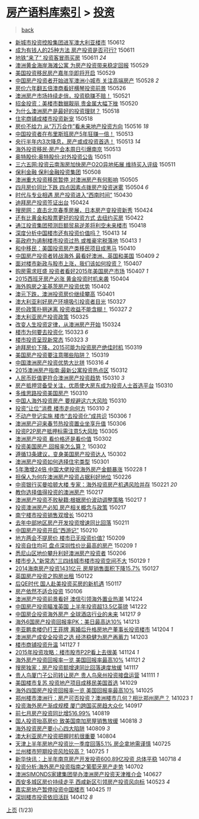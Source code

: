 [房产语料库索引](../../README.md)  > [投资](投资.md)
====
> [back](../README.md)

- [新城市投资控股集团进军澳大利亚楼市](http://jkwz.applinzi.com/ittc/547650611420500538.html#%E6%96%B0%E5%9F%8E%E5%B8%82%E6%8A%95%E8%B5%84%E6%8E%A7%E8%82%A1%E9%9B%86%E5%9B%A2%E8%BF%9B%E5%86%9B%E6%BE%B3%E5%A4%A7%E5%88%A9%E4%BA%9A%E6%A5%BC%E5%B8%82) 150612  
- [成为有钱人的25种方法 房产投资是否可行?](http://jkwz.applinzi.com/ittc/547650611422658025.html#%E6%88%90%E4%B8%BA%E6%9C%89%E9%92%B1%E4%BA%BA%E7%9A%8425%E7%A7%8D%E6%96%B9%E6%B3%95+%E6%88%BF%E4%BA%A7%E6%8A%95%E8%B5%84%E6%98%AF%E5%90%A6%E5%8F%AF%E8%A1%8C%3F) 150611  
- [地铁“来了” 投资客冒雨买房](http://jkwz.applinzi.com/ittc/547650611413686835.html#%E5%9C%B0%E9%93%81%E2%80%9C%E6%9D%A5%E4%BA%86%E2%80%9D+%E6%8A%95%E8%B5%84%E5%AE%A2%E5%86%92%E9%9B%A8%E4%B9%B0%E6%88%BF) 150611 *24* 
- [澳洲黄金海岸海滩公寓 为房产投资带来稳定回报](http://jkwz.applinzi.com/ittc/547650611418242482.html#%E6%BE%B3%E6%B4%B2%E9%BB%84%E9%87%91%E6%B5%B7%E5%B2%B8%E6%B5%B7%E6%BB%A9%E5%85%AC%E5%AF%93+%E4%B8%BA%E6%88%BF%E4%BA%A7%E6%8A%95%E8%B5%84%E5%B8%A6%E6%9D%A5%E7%A8%B3%E5%AE%9A%E5%9B%9E%E6%8A%A5) 150529  
- [美国投资移民房产嘉年华即将开启](http://jkwz.applinzi.com/ittc/547650611417304568.html#%E7%BE%8E%E5%9B%BD%E6%8A%95%E8%B5%84%E7%A7%BB%E6%B0%91%E6%88%BF%E4%BA%A7%E5%98%89%E5%B9%B4%E5%8D%8E%E5%8D%B3%E5%B0%86%E5%BC%80%E5%90%AF) 150529  
- [中国房产投资者开始进军澳洲小城市 关注高端房产](http://jkwz.applinzi.com/ittc/547650611418818068.html#%E4%B8%AD%E5%9B%BD%E6%88%BF%E4%BA%A7%E6%8A%95%E8%B5%84%E8%80%85%E5%BC%80%E5%A7%8B%E8%BF%9B%E5%86%9B%E6%BE%B3%E6%B4%B2%E5%B0%8F%E5%9F%8E%E5%B8%82+%E5%85%B3%E6%B3%A8%E9%AB%98%E7%AB%AF%E6%88%BF%E4%BA%A7) 150528 *2* 
- [房价六年翻五倍澳商看好横琴投资前景](http://jkwz.applinzi.com/ittc/547650611415581421.html#%E6%88%BF%E4%BB%B7%E5%85%AD%E5%B9%B4%E7%BF%BB%E4%BA%94%E5%80%8D%E6%BE%B3%E5%95%86%E7%9C%8B%E5%A5%BD%E6%A8%AA%E7%90%B4%E6%8A%95%E8%B5%84%E5%89%8D%E6%99%AF) 150526  
- [澳洲房产市场持续走俏，投资稳赚不赔！](http://jkwz.applinzi.com/ittc/547650611416463469.html#%E6%BE%B3%E6%B4%B2%E6%88%BF%E4%BA%A7%E5%B8%82%E5%9C%BA%E6%8C%81%E7%BB%AD%E8%B5%B0%E4%BF%8F%EF%BC%8C%E6%8A%95%E8%B5%84%E7%A8%B3%E8%B5%9A%E4%B8%8D%E8%B5%94%EF%BC%81) 150521  
- [招金投资：美楼市数据靓丽 贵金属大幅下挫](http://jkwz.applinzi.com/ittc/547650611414287224.html#%E6%8B%9B%E9%87%91%E6%8A%95%E8%B5%84%EF%BC%9A%E7%BE%8E%E6%A5%BC%E5%B8%82%E6%95%B0%E6%8D%AE%E9%9D%93%E4%B8%BD+%E8%B4%B5%E9%87%91%E5%B1%9E%E5%A4%A7%E5%B9%85%E4%B8%8B%E6%8C%AB) 150520  
- [为什么澳洲房产是最好的投资理财？](http://jkwz.applinzi.com/ittc/547650611418722277.html#%E4%B8%BA%E4%BB%80%E4%B9%88%E6%BE%B3%E6%B4%B2%E6%88%BF%E4%BA%A7%E6%98%AF%E6%9C%80%E5%A5%BD%E7%9A%84%E6%8A%95%E8%B5%84%E7%90%86%E8%B4%A2%EF%BC%9F) 150518  
- [住宅商铺成楼市投资新宠](http://jkwz.applinzi.com/ittc/547650611413395304.html#%E4%BD%8F%E5%AE%85%E5%95%86%E9%93%BA%E6%88%90%E6%A5%BC%E5%B8%82%E6%8A%95%E8%B5%84%E6%96%B0%E5%AE%A0) 150518  
- [房价不给力 从“万万合作”看未来地产投资方向](http://jkwz.applinzi.com/ittc/547650611414205805.html#%E6%88%BF%E4%BB%B7%E4%B8%8D%E7%BB%99%E5%8A%9B+%E4%BB%8E%E2%80%9C%E4%B8%87%E4%B8%87%E5%90%88%E4%BD%9C%E2%80%9D%E7%9C%8B%E6%9C%AA%E6%9D%A5%E5%9C%B0%E4%BA%A7%E6%8A%95%E8%B5%84%E6%96%B9%E5%90%91) 150516 *18* 
- [中国投资者在布里斯班房产5年狂赚一倍！](http://jkwz.applinzi.com/ittc/547650611410316819.html#%E4%B8%AD%E5%9B%BD%E6%8A%95%E8%B5%84%E8%80%85%E5%9C%A8%E5%B8%83%E9%87%8C%E6%96%AF%E7%8F%AD%E6%88%BF%E4%BA%A75%E5%B9%B4%E7%8B%82%E8%B5%9A%E4%B8%80%E5%80%8D%EF%BC%81) 150513  
- [央行半年内3次降息，房产或成投资首选！](http://jkwz.applinzi.com/ittc/547650611410380282.html#%E5%A4%AE%E8%A1%8C%E5%8D%8A%E5%B9%B4%E5%86%853%E6%AC%A1%E9%99%8D%E6%81%AF%EF%BC%8C%E6%88%BF%E4%BA%A7%E6%88%96%E6%88%90%E6%8A%95%E8%B5%84%E9%A6%96%E9%80%89%EF%BC%81) 150513 *14* 
- [海外投资移民·房产会本周日引爆南京](http://jkwz.applinzi.com/ittc/547650611412364429.html#%E6%B5%B7%E5%A4%96%E6%8A%95%E8%B5%84%E7%A7%BB%E6%B0%91%C2%B7%E6%88%BF%E4%BA%A7%E4%BC%9A%E6%9C%AC%E5%91%A8%E6%97%A5%E5%BC%95%E7%88%86%E5%8D%97%E4%BA%AC) 150513  
- [奥特股份:奥特股份:对外投资公告](http://jkwz.applinzi.com/ittc/547650611413699028.html#%E5%A5%A5%E7%89%B9%E8%82%A1%E4%BB%BD%3A%E5%A5%A5%E7%89%B9%E8%82%A1%E4%BB%BD%3A%E5%AF%B9%E5%A4%96%E6%8A%95%E8%B5%84%E5%85%AC%E5%91%8A) 150511  
- [三六五网:投资云南淘房加快房产O2O异地拓展 维持买入评级](http://jkwz.applinzi.com/ittc/547650611413573187.html#%E4%B8%89%E5%85%AD%E4%BA%94%E7%BD%91%3A%E6%8A%95%E8%B5%84%E4%BA%91%E5%8D%97%E6%B7%98%E6%88%BF%E5%8A%A0%E5%BF%AB%E6%88%BF%E4%BA%A7O2O%E5%BC%82%E5%9C%B0%E6%8B%93%E5%B1%95+%E7%BB%B4%E6%8C%81%E4%B9%B0%E5%85%A5%E8%AF%84%E7%BA%A7) 150511  
- [保利金融 保利金融投资集团](http://jkwz.applinzi.com/ittc/547650611410435508.html#%E4%BF%9D%E5%88%A9%E9%87%91%E8%9E%8D+%E4%BF%9D%E5%88%A9%E9%87%91%E8%9E%8D%E6%8A%95%E8%B5%84%E9%9B%86%E5%9B%A2) 150508  
- [澳洲重大投资移民暂停 对澳洲房产有何影响](http://jkwz.applinzi.com/ittc/547650611409596853.html#%E6%BE%B3%E6%B4%B2%E9%87%8D%E5%A4%A7%E6%8A%95%E8%B5%84%E7%A7%BB%E6%B0%91%E6%9A%82%E5%81%9C+%E5%AF%B9%E6%BE%B3%E6%B4%B2%E6%88%BF%E4%BA%A7%E6%9C%89%E4%BD%95%E5%BD%B1%E5%93%8D) 150505  
- [四月房价同比下跌 四点因素点拨房产投资迷雾](http://jkwz.applinzi.com/ittc/547650611408348968.html#%E5%9B%9B%E6%9C%88%E6%88%BF%E4%BB%B7%E5%90%8C%E6%AF%94%E4%B8%8B%E8%B7%8C+%E5%9B%9B%E7%82%B9%E5%9B%A0%E7%B4%A0%E7%82%B9%E6%8B%A8%E6%88%BF%E4%BA%A7%E6%8A%95%E8%B5%84%E8%BF%B7%E9%9B%BE) 150504 *6* 
- [时代与专业相遇 房产投资进入“西南时间”](http://jkwz.applinzi.com/ittc/547650611408229958.html#%E6%97%B6%E4%BB%A3%E4%B8%8E%E4%B8%93%E4%B8%9A%E7%9B%B8%E9%81%87+%E6%88%BF%E4%BA%A7%E6%8A%95%E8%B5%84%E8%BF%9B%E5%85%A5%E2%80%9C%E8%A5%BF%E5%8D%97%E6%97%B6%E9%97%B4%E2%80%9D) 150430  
- [迪拜房产投资签证出台](http://jkwz.applinzi.com/ittc/547650611409569540.html#%E8%BF%AA%E6%8B%9C%E6%88%BF%E4%BA%A7%E6%8A%95%E8%B5%84%E7%AD%BE%E8%AF%81%E5%87%BA%E5%8F%B0) 150424  
- [搜房网：直击北京春季房展，日本房产变投资新秀](http://jkwz.applinzi.com/ittc/547650611407577946.html#%E6%90%9C%E6%88%BF%E7%BD%91%EF%BC%9A%E7%9B%B4%E5%87%BB%E5%8C%97%E4%BA%AC%E6%98%A5%E5%AD%A3%E6%88%BF%E5%B1%95%EF%BC%8C%E6%97%A5%E6%9C%AC%E6%88%BF%E4%BA%A7%E5%8F%98%E6%8A%95%E8%B5%84%E6%96%B0%E7%A7%80) 150424  
- [还有比黄金和股票更好的投资方式 去纽约买房](http://jkwz.applinzi.com/ittc/547650611408410924.html#%E8%BF%98%E6%9C%89%E6%AF%94%E9%BB%84%E9%87%91%E5%92%8C%E8%82%A1%E7%A5%A8%E6%9B%B4%E5%A5%BD%E7%9A%84%E6%8A%95%E8%B5%84%E6%96%B9%E5%BC%8F+%E5%8E%BB%E7%BA%BD%E7%BA%A6%E4%B9%B0%E6%88%BF) 150422  
- [通江投资集团预测巨额贸易逆差将利空未来楼市](http://jkwz.applinzi.com/ittc/547650611405542069.html#%E9%80%9A%E6%B1%9F%E6%8A%95%E8%B5%84%E9%9B%86%E5%9B%A2%E9%A2%84%E6%B5%8B%E5%B7%A8%E9%A2%9D%E8%B4%B8%E6%98%93%E9%80%86%E5%B7%AE%E5%B0%86%E5%88%A9%E7%A9%BA%E6%9C%AA%E6%9D%A5%E6%A5%BC%E5%B8%82) 150418  
- [深度分析中国楼市还有投资价值吗？](http://jkwz.applinzi.com/ittc/547650611402724877.html#%E6%B7%B1%E5%BA%A6%E5%88%86%E6%9E%90%E4%B8%AD%E5%9B%BD%E6%A5%BC%E5%B8%82%E8%BF%98%E6%9C%89%E6%8A%95%E8%B5%84%E4%BB%B7%E5%80%BC%E5%90%97%EF%BC%9F) 150413 *14* 
- [英政府为遏制楼市投资过热 或推豪宅税落地](http://jkwz.applinzi.com/ittc/547650611405490412.html#%E8%8B%B1%E6%94%BF%E5%BA%9C%E4%B8%BA%E9%81%8F%E5%88%B6%E6%A5%BC%E5%B8%82%E6%8A%95%E8%B5%84%E8%BF%87%E7%83%AD+%E6%88%96%E6%8E%A8%E8%B1%AA%E5%AE%85%E7%A8%8E%E8%90%BD%E5%9C%B0) 150413 *1* 
- [和中移民：美国投资房产类移民项目成黑马](http://jkwz.applinzi.com/ittc/547650611399678944.html#%E5%92%8C%E4%B8%AD%E7%A7%BB%E6%B0%91%EF%BC%9A%E7%BE%8E%E5%9B%BD%E6%8A%95%E8%B5%84%E6%88%BF%E4%BA%A7%E7%B1%BB%E7%A7%BB%E6%B0%91%E9%A1%B9%E7%9B%AE%E6%88%90%E9%BB%91%E9%A9%AC) 150410  
- [中国房产投资者转战海外 最看好澳洲、英国和美国](http://jkwz.applinzi.com/ittc/547650611405651332.html#%E4%B8%AD%E5%9B%BD%E6%88%BF%E4%BA%A7%E6%8A%95%E8%B5%84%E8%80%85%E8%BD%AC%E6%88%98%E6%B5%B7%E5%A4%96+%E6%9C%80%E7%9C%8B%E5%A5%BD%E6%BE%B3%E6%B4%B2%E3%80%81%E8%8B%B1%E5%9B%BD%E5%92%8C%E7%BE%8E%E5%9B%BD) 150409 *2* 
- [面对楼市新政与股市上涨，我们该如何投资？](http://jkwz.applinzi.com/ittc/547650611397768355.html#%E9%9D%A2%E5%AF%B9%E6%A5%BC%E5%B8%82%E6%96%B0%E6%94%BF%E4%B8%8E%E8%82%A1%E5%B8%82%E4%B8%8A%E6%B6%A8%EF%BC%8C%E6%88%91%E4%BB%AC%E8%AF%A5%E5%A6%82%E4%BD%95%E6%8A%95%E8%B5%84%EF%BC%9F) 150407  
- [购房需求旺盛 投资者看好2015年美国房产市场](http://jkwz.applinzi.com/ittc/547650611403571803.html#%E8%B4%AD%E6%88%BF%E9%9C%80%E6%B1%82%E6%97%BA%E7%9B%9B+%E6%8A%95%E8%B5%84%E8%80%85%E7%9C%8B%E5%A5%BD2015%E5%B9%B4%E7%BE%8E%E5%9B%BD%E6%88%BF%E4%BA%A7%E5%B8%82%E5%9C%BA) 150407 *1* 
- [2015西班牙房产必涨 黄金投资时机来袭](http://jkwz.applinzi.com/ittc/547650611400948690.html#2015%E8%A5%BF%E7%8F%AD%E7%89%99%E6%88%BF%E4%BA%A7%E5%BF%85%E6%B6%A8+%E9%BB%84%E9%87%91%E6%8A%95%E8%B5%84%E6%97%B6%E6%9C%BA%E6%9D%A5%E8%A2%AD) 150404  
- [海外购房之圣基茨房产投资优势](http://jkwz.applinzi.com/ittc/547650611400770273.html#%E6%B5%B7%E5%A4%96%E8%B4%AD%E6%88%BF%E4%B9%8B%E5%9C%A3%E5%9F%BA%E8%8C%A8%E6%88%BF%E4%BA%A7%E6%8A%95%E8%B5%84%E4%BC%98%E5%8A%BF) 150402  
- [澳元下跌，澳洲投资房价继续攀高](http://jkwz.applinzi.com/ittc/547650611401170040.html#%E6%BE%B3%E5%85%83%E4%B8%8B%E8%B7%8C%EF%BC%8C%E6%BE%B3%E6%B4%B2%E6%8A%95%E8%B5%84%E6%88%BF%E4%BB%B7%E7%BB%A7%E7%BB%AD%E6%94%80%E9%AB%98) 150401  
- [澳大利亚利好房产环境吸引投资者目光](http://jkwz.applinzi.com/ittc/547650611400790099.html#%E6%BE%B3%E5%A4%A7%E5%88%A9%E4%BA%9A%E5%88%A9%E5%A5%BD%E6%88%BF%E4%BA%A7%E7%8E%AF%E5%A2%83%E5%90%B8%E5%BC%95%E6%8A%95%E8%B5%84%E8%80%85%E7%9B%AE%E5%85%89) 150327  
- [房价政策扑朔迷离 投资收益不能含糊！](http://jkwz.applinzi.com/ittc/547650611401587389.html#%E6%88%BF%E4%BB%B7%E6%94%BF%E7%AD%96%E6%89%91%E6%9C%94%E8%BF%B7%E7%A6%BB+%E6%8A%95%E8%B5%84%E6%94%B6%E7%9B%8A%E4%B8%8D%E8%83%BD%E5%90%AB%E7%B3%8A%EF%BC%81) 150327 *2* 
- [澳大利亚房产投资政策](http://jkwz.applinzi.com/ittc/547650611402032963.html#%E6%BE%B3%E5%A4%A7%E5%88%A9%E4%BA%9A%E6%88%BF%E4%BA%A7%E6%8A%95%E8%B5%84%E6%94%BF%E7%AD%96) 150325  
- [改变人生投资定律，从澳洲房产开始](http://jkwz.applinzi.com/ittc/547650611399998120.html#%E6%94%B9%E5%8F%98%E4%BA%BA%E7%94%9F%E6%8A%95%E8%B5%84%E5%AE%9A%E5%BE%8B%EF%BC%8C%E4%BB%8E%E6%BE%B3%E6%B4%B2%E6%88%BF%E4%BA%A7%E5%BC%80%E5%A7%8B) 150324  
- [楼市为何要去投资化](http://jkwz.applinzi.com/ittc/547650611401322082.html#%E6%A5%BC%E5%B8%82%E4%B8%BA%E4%BD%95%E8%A6%81%E5%8E%BB%E6%8A%95%E8%B5%84%E5%8C%96) 150323 *6* 
- [楼市投资呈现新常态](http://jkwz.applinzi.com/ittc/547650611400635441.html#%E6%A5%BC%E5%B8%82%E6%8A%95%E8%B5%84%E5%91%88%E7%8E%B0%E6%96%B0%E5%B8%B8%E6%80%81) 150323 *3* 
- [迪拜房价下降，2015可能为投资房产绝佳时机](http://jkwz.applinzi.com/ittc/547650611395141171.html#%E8%BF%AA%E6%8B%9C%E6%88%BF%E4%BB%B7%E4%B8%8B%E9%99%8D%EF%BC%8C2015%E5%8F%AF%E8%83%BD%E4%B8%BA%E6%8A%95%E8%B5%84%E6%88%BF%E4%BA%A7%E7%BB%9D%E4%BD%B3%E6%97%B6%E6%9C%BA) 150319  
- [美国房产投资要注意哪些陷阱？](http://jkwz.applinzi.com/ittc/547650611397593087.html#%E7%BE%8E%E5%9B%BD%E6%88%BF%E4%BA%A7%E6%8A%95%E8%B5%84%E8%A6%81%E6%B3%A8%E6%84%8F%E5%93%AA%E4%BA%9B%E9%99%B7%E9%98%B1%EF%BC%9F) 150319  
- [中国澳洲房产投资优势大比拼](http://jkwz.applinzi.com/ittc/547650611397603309.html#%E4%B8%AD%E5%9B%BD%E6%BE%B3%E6%B4%B2%E6%88%BF%E4%BA%A7%E6%8A%95%E8%B5%84%E4%BC%98%E5%8A%BF%E5%A4%A7%E6%AF%94%E6%8B%BC) 150316 *4* 
- [2015澳洲房产指南:最新公寓投资热点区](http://jkwz.applinzi.com/ittc/547650611396637188.html#2015%E6%BE%B3%E6%B4%B2%E6%88%BF%E4%BA%A7%E6%8C%87%E5%8D%97%3A%E6%9C%80%E6%96%B0%E5%85%AC%E5%AF%93%E6%8A%95%E8%B5%84%E7%83%AD%E7%82%B9%E5%8C%BA) 150312  
- [人民币贬值更符合澳洲房产投资趋势](http://jkwz.applinzi.com/ittc/547650611398645013.html#%E4%BA%BA%E6%B0%91%E5%B8%81%E8%B4%AC%E5%80%BC%E6%9B%B4%E7%AC%A6%E5%90%88%E6%BE%B3%E6%B4%B2%E6%88%BF%E4%BA%A7%E6%8A%95%E8%B5%84%E8%B6%8B%E5%8A%BF) 150310 *3* 
- [房产抵押贷备受关注，优质使大房东成为投资人士首选平台](http://jkwz.applinzi.com/ittc/547650611398050329.html#%E6%88%BF%E4%BA%A7%E6%8A%B5%E6%8A%BC%E8%B4%B7%E5%A4%87%E5%8F%97%E5%85%B3%E6%B3%A8%EF%BC%8C%E4%BC%98%E8%B4%A8%E4%BD%BF%E5%A4%A7%E6%88%BF%E4%B8%9C%E6%88%90%E4%B8%BA%E6%8A%95%E8%B5%84%E4%BA%BA%E5%A3%AB%E9%A6%96%E9%80%89%E5%B9%B3%E5%8F%B0) 150310  
- [多维思路投资美国房产](http://jkwz.applinzi.com/ittc/547650611396326479.html#%E5%A4%9A%E7%BB%B4%E6%80%9D%E8%B7%AF%E6%8A%95%E8%B5%84%E7%BE%8E%E5%9B%BD%E6%88%BF%E4%BA%A7) 150310  
- [中国人海外投资房产 要规避这六大风险](http://jkwz.applinzi.com/ittc/547650611392476710.html#%E4%B8%AD%E5%9B%BD%E4%BA%BA%E6%B5%B7%E5%A4%96%E6%8A%95%E8%B5%84%E6%88%BF%E4%BA%A7+%E8%A6%81%E8%A7%84%E9%81%BF%E8%BF%99%E5%85%AD%E5%A4%A7%E9%A3%8E%E9%99%A9) 150310  
- [投资“让位”消费 楼市走向何方](http://jkwz.applinzi.com/ittc/547650611396156509.html#%E6%8A%95%E8%B5%84%E2%80%9C%E8%AE%A9%E4%BD%8D%E2%80%9D%E6%B6%88%E8%B4%B9+%E6%A5%BC%E5%B8%82%E8%B5%B0%E5%90%91%E4%BD%95%E6%96%B9) 150310 *2* 
- [不动产登记实施 楼市“去投资化”成共识](http://jkwz.applinzi.com/ittc/547650611395335109.html#%E4%B8%8D%E5%8A%A8%E4%BA%A7%E7%99%BB%E8%AE%B0%E5%AE%9E%E6%96%BD+%E6%A5%BC%E5%B8%82%E2%80%9C%E5%8E%BB%E6%8A%95%E8%B5%84%E5%8C%96%E2%80%9D%E6%88%90%E5%85%B1%E8%AF%86) 150306 *1* 
- [澳洲房产迎来春节热投资置业坐享升值](http://jkwz.applinzi.com/ittc/547650611391852845.html#%E6%BE%B3%E6%B4%B2%E6%88%BF%E4%BA%A7%E8%BF%8E%E6%9D%A5%E6%98%A5%E8%8A%82%E7%83%AD%E6%8A%95%E8%B5%84%E7%BD%AE%E4%B8%9A%E5%9D%90%E4%BA%AB%E5%8D%87%E5%80%BC) 150306  
- [投资P2P房产抵押标需注意5大风险](http://jkwz.applinzi.com/ittc/547650611396542371.html#%E6%8A%95%E8%B5%84P2P%E6%88%BF%E4%BA%A7%E6%8A%B5%E6%8A%BC%E6%A0%87%E9%9C%80%E6%B3%A8%E6%84%8F5%E5%A4%A7%E9%A3%8E%E9%99%A9) 150305  
- [澳洲房产投资 看价格还是看价值](http://jkwz.applinzi.com/ittc/547650611393933564.html#%E6%BE%B3%E6%B4%B2%E6%88%BF%E4%BA%A7%E6%8A%95%E8%B5%84+%E7%9C%8B%E4%BB%B7%E6%A0%BC%E8%BF%98%E6%98%AF%E7%9C%8B%E4%BB%B7%E5%80%BC) 150302  
- [投资美国房产,回报率怎么算？](http://jkwz.applinzi.com/ittc/547650611393393049.html#%E6%8A%95%E8%B5%84%E7%BE%8E%E5%9B%BD%E6%88%BF%E4%BA%A7%2C%E5%9B%9E%E6%8A%A5%E7%8E%87%E6%80%8E%E4%B9%88%E7%AE%97%EF%BC%9F) 150302  
- [遵循13条建议，变身美国房产投资达人](http://jkwz.applinzi.com/ittc/547650611394440163.html#%E9%81%B5%E5%BE%AA13%E6%9D%A1%E5%BB%BA%E8%AE%AE%EF%BC%8C%E5%8F%98%E8%BA%AB%E7%BE%8E%E5%9B%BD%E6%88%BF%E4%BA%A7%E6%8A%95%E8%B5%84%E8%BE%BE%E4%BA%BA) 150302  
- [澳洲房产投资如何选择住宅类型](http://jkwz.applinzi.com/ittc/547650611394406825.html#%E6%BE%B3%E6%B4%B2%E6%88%BF%E4%BA%A7%E6%8A%95%E8%B5%84%E5%A6%82%E4%BD%95%E9%80%89%E6%8B%A9%E4%BD%8F%E5%AE%85%E7%B1%BB%E5%9E%8B) 150301  
- [5年激增24倍 中国大佬投资海外房产金额暴涨](http://jkwz.applinzi.com/ittc/547650611396431923.html#5%E5%B9%B4%E6%BF%80%E5%A2%9E24%E5%80%8D+%E4%B8%AD%E5%9B%BD%E5%A4%A7%E4%BD%AC%E6%8A%95%E8%B5%84%E6%B5%B7%E5%A4%96%E6%88%BF%E4%BA%A7%E9%87%91%E9%A2%9D%E6%9A%B4%E6%B6%A8) 150228 *1* 
- [担保人为何在澳洲房产投资占据利好地位](http://jkwz.applinzi.com/ittc/547650611390196461.html#%E6%8B%85%E4%BF%9D%E4%BA%BA%E4%B8%BA%E4%BD%95%E5%9C%A8%E6%BE%B3%E6%B4%B2%E6%88%BF%E4%BA%A7%E6%8A%95%E8%B5%84%E5%8D%A0%E6%8D%AE%E5%88%A9%E5%A5%BD%E5%9C%B0%E4%BD%8D) 150226  
- [中资银行买曼哈顿大楼 专家：海外投资房产机遇风险并存](http://jkwz.applinzi.com/ittc/547650611388780697.html#%E4%B8%AD%E8%B5%84%E9%93%B6%E8%A1%8C%E4%B9%B0%E6%9B%BC%E5%93%88%E9%A1%BF%E5%A4%A7%E6%A5%BC+%E4%B8%93%E5%AE%B6%EF%BC%9A%E6%B5%B7%E5%A4%96%E6%8A%95%E8%B5%84%E6%88%BF%E4%BA%A7%E6%9C%BA%E9%81%87%E9%A3%8E%E9%99%A9%E5%B9%B6%E5%AD%98) 150221 *20* 
- [教你选择值得投资的澳洲房产](http://jkwz.applinzi.com/ittc/547650611394753522.html#%E6%95%99%E4%BD%A0%E9%80%89%E6%8B%A9%E5%80%BC%E5%BE%97%E6%8A%95%E8%B5%84%E7%9A%84%E6%BE%B3%E6%B4%B2%E6%88%BF%E4%BA%A7) 150217  
- [澳洲房产投资不败秘籍:根据房价波动调整策略](http://jkwz.applinzi.com/ittc/547650611394223304.html#%E6%BE%B3%E6%B4%B2%E6%88%BF%E4%BA%A7%E6%8A%95%E8%B5%84%E4%B8%8D%E8%B4%A5%E7%A7%98%E7%B1%8D%3A%E6%A0%B9%E6%8D%AE%E6%88%BF%E4%BB%B7%E6%B3%A2%E5%8A%A8%E8%B0%83%E6%95%B4%E7%AD%96%E7%95%A5) 150217 *1* 
- [投资澳洲房产必知 房产相关概念与政策](http://jkwz.applinzi.com/ittc/547650611394223298.html#%E6%8A%95%E8%B5%84%E6%BE%B3%E6%B4%B2%E6%88%BF%E4%BA%A7%E5%BF%85%E7%9F%A5+%E6%88%BF%E4%BA%A7%E7%9B%B8%E5%85%B3%E6%A6%82%E5%BF%B5%E4%B8%8E%E6%94%BF%E7%AD%96) 150217  
- [南宁楼市投资销售双增长](http://jkwz.applinzi.com/ittc/547650611392317816.html#%E5%8D%97%E5%AE%81%E6%A5%BC%E5%B8%82%E6%8A%95%E8%B5%84%E9%94%80%E5%94%AE%E5%8F%8C%E5%A2%9E%E9%95%BF) 150213  
- [去年中部地区房产开发投资增速同比回落](http://jkwz.applinzi.com/ittc/547650611389822837.html#%E5%8E%BB%E5%B9%B4%E4%B8%AD%E9%83%A8%E5%9C%B0%E5%8C%BA%E6%88%BF%E4%BA%A7%E5%BC%80%E5%8F%91%E6%8A%95%E8%B5%84%E5%A2%9E%E9%80%9F%E5%90%8C%E6%AF%94%E5%9B%9E%E8%90%BD) 150211  
- [中国房产投资开启“西游记”](http://jkwz.applinzi.com/ittc/547650611390764469.html#%E4%B8%AD%E5%9B%BD%E6%88%BF%E4%BA%A7%E6%8A%95%E8%B5%84%E5%BC%80%E5%90%AF%E2%80%9C%E8%A5%BF%E6%B8%B8%E8%AE%B0%E2%80%9D) 150210  
- [地方两会不提房价 楼市已无投资价值?](http://jkwz.applinzi.com/ittc/547650611392585379.html#%E5%9C%B0%E6%96%B9%E4%B8%A4%E4%BC%9A%E4%B8%8D%E6%8F%90%E6%88%BF%E4%BB%B7+%E6%A5%BC%E5%B8%82%E5%B7%B2%E6%97%A0%E6%8A%95%E8%B5%84%E4%BB%B7%E5%80%BC%3F) 150209  
- [投资自住均可 盘点深圳性价比最高的房产](http://jkwz.applinzi.com/ittc/547650611392222744.html#%E6%8A%95%E8%B5%84%E8%87%AA%E4%BD%8F%E5%9D%87%E5%8F%AF+%E7%9B%98%E7%82%B9%E6%B7%B1%E5%9C%B3%E6%80%A7%E4%BB%B7%E6%AF%94%E6%9C%80%E9%AB%98%E7%9A%84%E6%88%BF%E4%BA%A7) 150209 *1* 
- [悉尼山区地价攀升利好澳洲房产投资者](http://jkwz.applinzi.com/ittc/547650611389281621.html#%E6%82%89%E5%B0%BC%E5%B1%B1%E5%8C%BA%E5%9C%B0%E4%BB%B7%E6%94%80%E5%8D%87%E5%88%A9%E5%A5%BD%E6%BE%B3%E6%B4%B2%E6%88%BF%E4%BA%A7%E6%8A%95%E8%B5%84%E8%80%85) 150206  
- [楼市步入&quot;新常态&quot;三四线城市楼市投资空间不大](http://jkwz.applinzi.com/ittc/547650611387892424.html#%E6%A5%BC%E5%B8%82%E6%AD%A5%E5%85%A5%26quot%3B%E6%96%B0%E5%B8%B8%E6%80%81%26quot%3B%E4%B8%89%E5%9B%9B%E7%BA%BF%E5%9F%8E%E5%B8%82%E6%A5%BC%E5%B8%82%E6%8A%95%E8%B5%84%E7%A9%BA%E9%97%B4%E4%B8%8D%E5%A4%A7) 150129 *1* 
- [2014海南房产投资1431亿元 房屋销售面积下降15.7%](http://jkwz.applinzi.com/ittc/547650611389949996.html#2014%E6%B5%B7%E5%8D%97%E6%88%BF%E4%BA%A7%E6%8A%95%E8%B5%841431%E4%BA%BF%E5%85%83+%E6%88%BF%E5%B1%8B%E9%94%80%E5%94%AE%E9%9D%A2%E7%A7%AF%E4%B8%8B%E9%99%8D15.7%25) 150127  
- [英国房产投资之购房出租](http://jkwz.applinzi.com/ittc/547650611387677959.html#%E8%8B%B1%E5%9B%BD%E6%88%BF%E4%BA%A7%E6%8A%95%E8%B5%84%E4%B9%8B%E8%B4%AD%E6%88%BF%E5%87%BA%E7%A7%9F) 150122  
- [后QE时代 国人赴美投资买房的新机遇](http://jkwz.applinzi.com/ittc/547650611385802497.html#%E5%90%8EQE%E6%97%B6%E4%BB%A3+%E5%9B%BD%E4%BA%BA%E8%B5%B4%E7%BE%8E%E6%8A%95%E8%B5%84%E4%B9%B0%E6%88%BF%E7%9A%84%E6%96%B0%E6%9C%BA%E9%81%87) 150117  
- [房产依然不适合投资](http://jkwz.applinzi.com/ittc/547650611385162427.html#%E6%88%BF%E4%BA%A7%E4%BE%9D%E7%84%B6%E4%B8%8D%E9%80%82%E5%90%88%E6%8A%95%E8%B5%84) 150106  
- [澳洲房产投资前景看好 澳信引领海外置业热潮](http://jkwz.applinzi.com/ittc/547650611380870375.html#%E6%BE%B3%E6%B4%B2%E6%88%BF%E4%BA%A7%E6%8A%95%E8%B5%84%E5%89%8D%E6%99%AF%E7%9C%8B%E5%A5%BD+%E6%BE%B3%E4%BF%A1%E5%BC%95%E9%A2%86%E6%B5%B7%E5%A4%96%E7%BD%AE%E4%B8%9A%E7%83%AD%E6%BD%AE) 141224  
- [中国房产投资瞄准英国 上半年投资超13.5亿英镑](http://jkwz.applinzi.com/ittc/547650611382782252.html#%E4%B8%AD%E5%9B%BD%E6%88%BF%E4%BA%A7%E6%8A%95%E8%B5%84%E7%9E%84%E5%87%86%E8%8B%B1%E5%9B%BD+%E4%B8%8A%E5%8D%8A%E5%B9%B4%E6%8A%95%E8%B5%84%E8%B6%8513.5%E4%BA%BF%E8%8B%B1%E9%95%91) 141222  
- [中国房企投资海外房产 全球酒店行业的未来](http://jkwz.applinzi.com/ittc/547650611383038658.html#%E4%B8%AD%E5%9B%BD%E6%88%BF%E4%BC%81%E6%8A%95%E8%B5%84%E6%B5%B7%E5%A4%96%E6%88%BF%E4%BA%A7+%E5%85%A8%E7%90%83%E9%85%92%E5%BA%97%E8%A1%8C%E4%B8%9A%E7%9A%84%E6%9C%AA%E6%9D%A5) 141217 *9* 
- [海外6国房产投资回报率PK：美日最高达10%](http://jkwz.applinzi.com/ittc/547650611383056881.html#%E6%B5%B7%E5%A4%966%E5%9B%BD%E6%88%BF%E4%BA%A7%E6%8A%95%E8%B5%84%E5%9B%9E%E6%8A%A5%E7%8E%87PK%EF%BC%9A%E7%BE%8E%E6%97%A5%E6%9C%80%E9%AB%98%E8%BE%BE10%25) 141213  
- [李亚鹏卖楼仍打王菲牌 离婚后升格房地产董事长投资楼市](http://jkwz.applinzi.com/ittc/547650611381049833.html#%E6%9D%8E%E4%BA%9A%E9%B9%8F%E5%8D%96%E6%A5%BC%E4%BB%8D%E6%89%93%E7%8E%8B%E8%8F%B2%E7%89%8C+%E7%A6%BB%E5%A9%9A%E5%90%8E%E5%8D%87%E6%A0%BC%E6%88%BF%E5%9C%B0%E4%BA%A7%E8%91%A3%E4%BA%8B%E9%95%BF%E6%8A%95%E8%B5%84%E6%A5%BC%E5%B8%82) 141204 *1* 
- [澳洲房产成安全投资之选 经济稳健为房产再蓄力](http://jkwz.applinzi.com/ittc/547650611380924427.html#%E6%BE%B3%E6%B4%B2%E6%88%BF%E4%BA%A7%E6%88%90%E5%AE%89%E5%85%A8%E6%8A%95%E8%B5%84%E4%B9%8B%E9%80%89+%E7%BB%8F%E6%B5%8E%E7%A8%B3%E5%81%A5%E4%B8%BA%E6%88%BF%E4%BA%A7%E5%86%8D%E8%93%84%E5%8A%9B) 141203  
- [楼市商铺投资升温](http://jkwz.applinzi.com/ittc/547650611382320469.html#%E6%A5%BC%E5%B8%82%E5%95%86%E9%93%BA%E6%8A%95%E8%B5%84%E5%8D%87%E6%B8%A9) 141127 *1* 
- [2015年投资攻略：楼市股市P2P看上去很美](http://jkwz.applinzi.com/ittc/547650611380251583.html#2015%E5%B9%B4%E6%8A%95%E8%B5%84%E6%94%BB%E7%95%A5%EF%BC%9A%E6%A5%BC%E5%B8%82%E8%82%A1%E5%B8%82P2P%E7%9C%8B%E4%B8%8A%E5%8E%BB%E5%BE%88%E7%BE%8E) 141124 *1* 
- [海外房产投资回报率一览 美国回报率最高10%](http://jkwz.applinzi.com/ittc/547650611381653198.html#%E6%B5%B7%E5%A4%96%E6%88%BF%E4%BA%A7%E6%8A%95%E8%B5%84%E5%9B%9E%E6%8A%A5%E7%8E%87%E4%B8%80%E8%A7%88+%E7%BE%8E%E5%9B%BD%E5%9B%9E%E6%8A%A5%E7%8E%87%E6%9C%80%E9%AB%9810%25) 141121 *2* 
- [搜房独家：房产投资额增速同比回落速度放缓](http://jkwz.applinzi.com/ittc/547650611380185585.html#%E6%90%9C%E6%88%BF%E7%8B%AC%E5%AE%B6%EF%BC%9A%E6%88%BF%E4%BA%A7%E6%8A%95%E8%B5%84%E9%A2%9D%E5%A2%9E%E9%80%9F%E5%90%8C%E6%AF%94%E5%9B%9E%E8%90%BD%E9%80%9F%E5%BA%A6%E6%94%BE%E7%BC%93) 141117  
- [贵人鸟厦门子公司转让房产 贵人鸟泉州投资接盘运营](http://jkwz.applinzi.com/ittc/547650611380526969.html#%E8%B4%B5%E4%BA%BA%E9%B8%9F%E5%8E%A6%E9%97%A8%E5%AD%90%E5%85%AC%E5%8F%B8%E8%BD%AC%E8%AE%A9%E6%88%BF%E4%BA%A7+%E8%B4%B5%E4%BA%BA%E9%B8%9F%E6%B3%89%E5%B7%9E%E6%8A%95%E8%B5%84%E6%8E%A5%E7%9B%98%E8%BF%90%E8%90%A5) 141111 *1* 
- [美国楼市复苏 投资地产项目成移民美国首选](http://jkwz.applinzi.com/ittc/547650611378352025.html#%E7%BE%8E%E5%9B%BD%E6%A5%BC%E5%B8%82%E5%A4%8D%E8%8B%8F+%E6%8A%95%E8%B5%84%E5%9C%B0%E4%BA%A7%E9%A1%B9%E7%9B%AE%E6%88%90%E7%A7%BB%E6%B0%91%E7%BE%8E%E5%9B%BD%E9%A6%96%E9%80%89) 141029  
- [海外四国房产投资回报率一览 美国回报率最高10%](http://jkwz.applinzi.com/ittc/547650611378540693.html#%E6%B5%B7%E5%A4%96%E5%9B%9B%E5%9B%BD%E6%88%BF%E4%BA%A7%E6%8A%95%E8%B5%84%E5%9B%9E%E6%8A%A5%E7%8E%87%E4%B8%80%E8%A7%88+%E7%BE%8E%E5%9B%BD%E5%9B%9E%E6%8A%A5%E7%8E%87%E6%9C%80%E9%AB%9810%25) 141025  
- [郑州楼市澳洲行：房产可否投资？澳洲楼市几何？相比郑州房产？](http://jkwz.applinzi.com/ittc/547650611376951892.html#%E9%83%91%E5%B7%9E%E6%A5%BC%E5%B8%82%E6%BE%B3%E6%B4%B2%E8%A1%8C%EF%BC%9A%E6%88%BF%E4%BA%A7%E5%8F%AF%E5%90%A6%E6%8A%95%E8%B5%84%EF%BC%9F%E6%BE%B3%E6%B4%B2%E6%A5%BC%E5%B8%82%E5%87%A0%E4%BD%95%EF%BC%9F%E7%9B%B8%E6%AF%94%E9%83%91%E5%B7%9E%E6%88%BF%E4%BA%A7%EF%BC%9F) 141023 *1* 
- [投资海外房产渐成规模 厦门跨国买房趋大众化](http://jkwz.applinzi.com/ittc/547650611375110991.html#%E6%8A%95%E8%B5%84%E6%B5%B7%E5%A4%96%E6%88%BF%E4%BA%A7%E6%B8%90%E6%88%90%E8%A7%84%E6%A8%A1+%E5%8E%A6%E9%97%A8%E8%B7%A8%E5%9B%BD%E4%B9%B0%E6%88%BF%E8%B6%8B%E5%A4%A7%E4%BC%97%E5%8C%96) 140917  
- [前七月房产投资同比增516.99%](http://jkwz.applinzi.com/ittc/547650611373862594.html#%E5%89%8D%E4%B8%83%E6%9C%88%E6%88%BF%E4%BA%A7%E6%8A%95%E8%B5%84%E5%90%8C%E6%AF%94%E5%A2%9E516.99%25) 140819  
- [国人投资抬高房价 致美国南加房屋销售放缓](http://jkwz.applinzi.com/ittc/547650611373297958.html#%E5%9B%BD%E4%BA%BA%E6%8A%95%E8%B5%84%E6%8A%AC%E9%AB%98%E6%88%BF%E4%BB%B7+%E8%87%B4%E7%BE%8E%E5%9B%BD%E5%8D%97%E5%8A%A0%E6%88%BF%E5%B1%8B%E9%94%80%E5%94%AE%E6%94%BE%E7%BC%93) 140818 *3* 
- [海外投资房产要小心四大陷阱](http://jkwz.applinzi.com/ittc/547650611372399051.html#%E6%B5%B7%E5%A4%96%E6%8A%95%E8%B5%84%E6%88%BF%E4%BA%A7%E8%A6%81%E5%B0%8F%E5%BF%83%E5%9B%9B%E5%A4%A7%E9%99%B7%E9%98%B1) 140809 *3* 
- [澳大利亚房产投资把握时机很重要](http://jkwz.applinzi.com/ittc/547650611371997643.html#%E6%BE%B3%E5%A4%A7%E5%88%A9%E4%BA%9A%E6%88%BF%E4%BA%A7%E6%8A%95%E8%B5%84%E6%8A%8A%E6%8F%A1%E6%97%B6%E6%9C%BA%E5%BE%88%E9%87%8D%E8%A6%81) 140804  
- [天津上半年房地产投资比一季度回落5.1% 房企拿地需谨慎](http://jkwz.applinzi.com/ittc/547650611369721414.html#%E5%A4%A9%E6%B4%A5%E4%B8%8A%E5%8D%8A%E5%B9%B4%E6%88%BF%E5%9C%B0%E4%BA%A7%E6%8A%95%E8%B5%84%E6%AF%94%E4%B8%80%E5%AD%A3%E5%BA%A6%E5%9B%9E%E8%90%BD5.1%25+%E6%88%BF%E4%BC%81%E6%8B%BF%E5%9C%B0%E9%9C%80%E8%B0%A8%E6%85%8E) 140725  
- [兰州楼市短期投资风险较高？](http://jkwz.applinzi.com/ittc/547650611369559640.html#%E5%85%B0%E5%B7%9E%E6%A5%BC%E5%B8%82%E7%9F%AD%E6%9C%9F%E6%8A%95%E8%B5%84%E9%A3%8E%E9%99%A9%E8%BE%83%E9%AB%98%EF%BC%9F) 140725 *1* 
- [新华快讯：上半年南京房产开发投资600.89亿投资 总体平稳](http://jkwz.applinzi.com/ittc/547650611371592524.html#%E6%96%B0%E5%8D%8E%E5%BF%AB%E8%AE%AF%EF%BC%9A%E4%B8%8A%E5%8D%8A%E5%B9%B4%E5%8D%97%E4%BA%AC%E6%88%BF%E4%BA%A7%E5%BC%80%E5%8F%91%E6%8A%95%E8%B5%84600.89%E4%BA%BF%E6%8A%95%E8%B5%84+%E6%80%BB%E4%BD%93%E5%B9%B3%E7%A8%B3) 140718 *4* 
- [投资分析:海外房产投资指南之葡萄牙房产走势](http://jkwz.applinzi.com/ittc/547650611368659594.html#%E6%8A%95%E8%B5%84%E5%88%86%E6%9E%90%3A%E6%B5%B7%E5%A4%96%E6%88%BF%E4%BA%A7%E6%8A%95%E8%B5%84%E6%8C%87%E5%8D%97%E4%B9%8B%E8%91%A1%E8%90%84%E7%89%99%E6%88%BF%E4%BA%A7%E8%B5%B0%E5%8A%BF) 140702  
- [澳洲SIMONDS家建集团举办澳洲房产投资天津推介会](http://jkwz.applinzi.com/ittc/547650611367656461.html#%E6%BE%B3%E6%B4%B2SIMONDS%E5%AE%B6%E5%BB%BA%E9%9B%86%E5%9B%A2%E4%B8%BE%E5%8A%9E%E6%BE%B3%E6%B4%B2%E6%88%BF%E4%BA%A7%E6%8A%95%E8%B5%84%E5%A4%A9%E6%B4%A5%E6%8E%A8%E4%BB%8B%E4%BC%9A) 140627  
- [西安多城区房价持续走平 西咸新区引领房产投资风向标](http://jkwz.applinzi.com/ittc/547650611364263143.html#%E8%A5%BF%E5%AE%89%E5%A4%9A%E5%9F%8E%E5%8C%BA%E6%88%BF%E4%BB%B7%E6%8C%81%E7%BB%AD%E8%B5%B0%E5%B9%B3+%E8%A5%BF%E5%92%B8%E6%96%B0%E5%8C%BA%E5%BC%95%E9%A2%86%E6%88%BF%E4%BA%A7%E6%8A%95%E8%B5%84%E9%A3%8E%E5%90%91%E6%A0%87) 140523 *4* 
- [嘉实房地产暂停投资中国楼市](http://jkwz.applinzi.com/ittc/547650611364880245.html#%E5%98%89%E5%AE%9E%E6%88%BF%E5%9C%B0%E4%BA%A7%E6%9A%82%E5%81%9C%E6%8A%95%E8%B5%84%E4%B8%AD%E5%9B%BD%E6%A5%BC%E5%B8%82) 140425 *11* 
- [深圳楼市投资依旧活跃](http://jkwz.applinzi.com/ittc/547650611362092754.html#%E6%B7%B1%E5%9C%B3%E6%A5%BC%E5%B8%82%E6%8A%95%E8%B5%84%E4%BE%9D%E6%97%A7%E6%B4%BB%E8%B7%83) 140412 *8* 


 [上页](投资2.md)           (1/23)